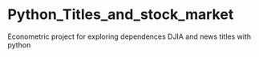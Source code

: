 # Python_Titles_and_stock_market
Econometric project for exploring dependences DJIA and news titles with python
